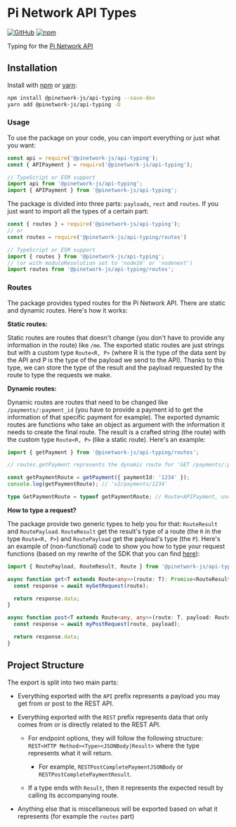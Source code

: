 # Pi Network API Types

[![GitHub](https://img.shields.io/github/license/PiNetwork-js/api-typing)](https://github.com/PiNetwork-js/api-typing/blob/main/LICENSE.md)
[![npm](https://img.shields.io/npm/v/@pinetwork-js/api-typing?color=crimson&logo=npm)](https://www.npmjs.com/package/@pinetwork-js/api-typing)

Typing for the [Pi Network API](https://github.com/pi-apps/pi-platform-docs/blob/master/platform_API.md)

## Installation

Install with [npm](https://www.npmjs.com/) or [yarn](https://yarnpkg.com):

```sh
npm install @pinetwork-js/api-typing --save-dev
yarn add @pinetwork-js/api-typing -D
```

### Usage

To use the package on your code, you can import everything or just what you want:

```js
const api = require('@pinetwork-js/api-typing');
const { APIPayment } = require('@pinetwork-js/api-typing');
```

```ts
// TypeScript or ESM support
import api from '@pinetwork-js/api-typing';
import { APIPayment } from '@pinetwork-js/api-typing';
```

The package is divided into three parts: `payloads`, `rest` and `routes`. If you just want to import all the types of a certain part:

```js
const { routes } = require('@pinetwork-js/api-typing');
// or
const routes = require('@pinetwork-js/api-typing/routes')
```

```ts
// TypeScript or ESM support
import { routes } from '@pinetwork-js/api-typing';
// (or with moduleResolution set to 'node16' or 'nodenext')
import routes from '@pinetwork-js/api-typing/routes';
```

### Routes

The package provides typed routes for the Pi Network API. There are static and dynamic routes. Here's how it works:

**Static routes:**

Static routes are routes that doesn't change (you don't have to provide any information in the route) like `/me`. The exported static routes are just strings but with a custom type `Route<R, P>` (where R is the type of the data sent by the API and P is the type of the payload we send to the API). Thanks to this type, we can store the type of the result and the payload requested by the route to type the requests we make.

**Dynamic routes:**

Dynamic routes are routes that need to be changed like `/payments/:payment_id` (you have to provide a payment id to get the information of that specific payment for example). The exported dynamic routes are functions who take an object as argument with the information it needs to create the final route. The result is a crafted string (the route) with the custom type `Route<R, P>` (like a static route). Here's an example:

```ts
import { getPayment } from '@pinetwork-js/api-typing/routes';

// routes.getPayment represents the dynamic route for 'GET /payments/:payment_id'

const getPaymentRoute = getPayment({ paymentId: '1234' });
console.log(getPaymentRoute); // 'v2/payments/1234'

type GetPaymentRoute = typeof getPaymentRoute; // Route<APIPayment, undefined>
```

**How to type a request?**

The package provide two generic types to help you for that: `RouteResult` and `RoutePayload`. `RouteResult` get the result's type of a route (the `R` in the type `Route<R, P>`) and `RoutePayload` get the payload's type (the `P`). Here's an example of (non-functional) code to show you how to type your request functions (based on my rewrite of the SDK that you can find [here](https://github.com/PiNetwork-js/sdk)):

```ts
import { RoutePayload, RouteResult, Route } from '@pinetwork-js/api-typing';

async function get<T extends Route<any>>(route: T): Promise<RouteResult<T>> {
  const response = await myGetRequest(route);

  return response.data;
}

async function post<T extends Route<any, any>>(route: T, payload: RoutePayload<T>): Promise<RouteResult<T>> {
  const response = await myPostRequest(route, payload);

  return response.data;
}
```

## Project Structure

The export is split into two main parts:

- Everything exported with the `API` prefix represents a payload you may get from or post to the REST API.

- Everything exported with the `REST` prefix represents data that only comes from or is directly related to the REST API.

  - For endpoint options, they will follow the following structure: `REST<HTTP Method><Type><JSONBody|Result>` where the type represents what it will return.

    - For example, `RESTPostCompletePaymentJSONBody` or `RESTPostCompletePaymentResult`.

  - If a type ends with `Result`, then it represents the expected result by calling its accompanying route.

- Anything else that is miscellaneous will be exported based on what it represents (for example the `routes` part)